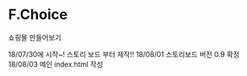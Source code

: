 # F.Choice
쇼핑몰 만들어보기

18/07/30에 시작~! 스토리 보드 부터 제작!!
18/08/01 스토리보드 버전 0.9 확정
18/08/03 메인 index.html 작성
